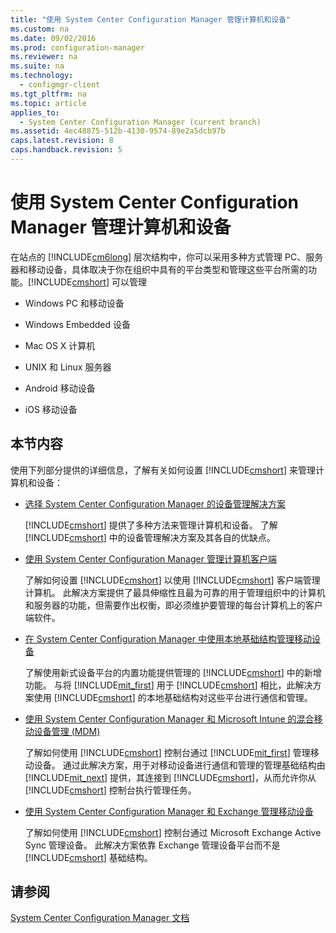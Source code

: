 ```yaml
---
title: "使用 System Center Configuration Manager 管理计算机和设备"
ms.custom: na
ms.date: 09/02/2016
ms.prod: configuration-manager
ms.reviewer: na
ms.suite: na
ms.technology: 
  - configmgr-client
ms.tgt_pltfrm: na
ms.topic: article
applies_to: 
  - System Center Configuration Manager (current branch)
ms.assetid: 4ec48875-512b-4130-9574-89e2a5dcb97b
caps.latest.revision: 8
caps.handback.revision: 5
---
```

# 使用 System Center Configuration Manager 管理计算机和设备
在站点的 [!INCLUDE[cm6long](../LocTest/includes/cm6long_md.md)] 层次结构中，你可以采用多种方式管理 PC、服务器和移动设备，具体取决于你在组织中具有的平台类型和管理这些平台所需的功能。[!INCLUDE[cmshort](../LocTest/includes/cmshort_md.md)] 可以管理  
  
-   Windows PC 和移动设备  
  
-   Windows Embedded 设备  
  
-   Mac OS X 计算机  
  
-   UNIX 和 Linux 服务器  
  
-   Android 移动设备  
  
-   iOS 移动设备  
  
## 本节内容  
 使用下列部分提供的详细信息，了解有关如何设置 [!INCLUDE[cmshort](../LocTest/includes/cmshort_md.md)] 来管理计算机和设备：  
  
-   [选择 System Center Configuration Manager 的设备管理解决方案](../LocTest/Choose-a-device-management-solution-for-System-Center-Configuration-Manager.md)  
  
     [!INCLUDE[cmshort](../LocTest/includes/cmshort_md.md)] 提供了多种方法来管理计算机和设备。 了解 [!INCLUDE[cmshort](../LocTest/includes/cmshort_md.md)] 中的设备管理解决方案及其各自的优缺点。  
  
-   [使用 System Center Configuration Manager 管理计算机客户端](../LocTest/Manage-computer-clients-with-System-Center-Configuration-Manager.md)  
  
     了解如何设置 [!INCLUDE[cmshort](../LocTest/includes/cmshort_md.md)] 以使用 [!INCLUDE[cmshort](../LocTest/includes/cmshort_md.md)] 客户端管理计算机。 此解决方案提供了最具伸缩性且最为可靠的用于管理组织中的计算机和服务器的功能，但需要作出权衡，即必须维护要管理的每台计算机上的客户端软件。  
  
-   [在 System Center Configuration Manager 中使用本地基础结构管理移动设备](../LocTest/Manage-mobile-devices-with-on-premises-infrastructure-in-System-Center-Configuration-Manager.md)  
  
     了解使用新式设备平台的内置功能提供管理的 [!INCLUDE[cmshort](../LocTest/includes/cmshort_md.md)] 中的新增功能。 与将 [!INCLUDE[mit_first](../LocTest/includes/mit_first_md.md)] 用于 [!INCLUDE[cmshort](../LocTest/includes/cmshort_md.md)] 相比，此解决方案使用 [!INCLUDE[cmshort](../LocTest/includes/cmshort_md.md)] 的本地基础结构对这些平台进行通信和管理。  
  
-   [使用 System Center Configuration Manager 和 Microsoft Intune 的混合移动设备管理 \(MDM\)](../LocTest/Hybrid-mobile-device-management--MDM--with-System-Center-Configuration-Manager-and-Microsoft-Intune.md)  
  
     了解如何使用 [!INCLUDE[cmshort](../LocTest/includes/cmshort_md.md)] 控制台通过 [!INCLUDE[mit_first](../LocTest/includes/mit_first_md.md)] 管理移动设备。 通过此解决方案，用于对移动设备进行通信和管理的管理基础结构由 [!INCLUDE[mit_next](../LocTest/includes/mit_next_md.md)] 提供，其连接到 [!INCLUDE[cmshort](../LocTest/includes/cmshort_md.md)]，从而允许你从 [!INCLUDE[cmshort](../LocTest/includes/cmshort_md.md)] 控制台执行管理任务。  
  
-   [使用 System Center Configuration Manager 和 Exchange 管理移动设备](../LocTest/Manage-mobile-devices-with-System-Center-Configuration-Manager-and-Exchange.md)  
  
     了解如何使用 [!INCLUDE[cmshort](../LocTest/includes/cmshort_md.md)] 控制台通过 Microsoft Exchange Active Sync 管理设备。 此解决方案依靠 Exchange 管理设备平台而不是 [!INCLUDE[cmshort](../LocTest/includes/cmshort_md.md)] 基础结构。  
  
## 请参阅  
 [System Center Configuration Manager 文档](../LocTest/Documentation-for-System-Center-Configuration-Manager.md)
